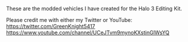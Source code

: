 These are the modded vehicles I have created for the Halo 3 Editing Kit. 

Please credit me with either my Twitter or YouTube:
https://twitter.com/GreenKnight5417
https://www.youtube.com/channel/UCeJTvm9mynoKXstinGlWsYQ
